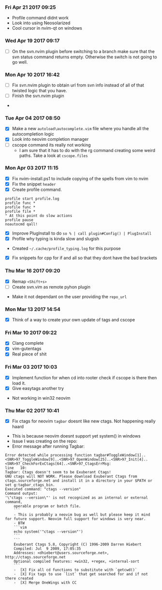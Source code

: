 ### Fri Apr 21 2017 09:25 
- Profile command didnt work
- Look into using Neosolarized
- Cool cursor in nvim-qt on windows
### Wed Apr 19 2017 09:17 
-  [ ] On the svn.nvim plugin before switching to a branch make sure that the svn status command returns empty. Otherwise
  the switch is not going to go well.

### Mon Apr 10 2017 16:42 
- [  ] Fix svn.nvim plugin to obtain url from svn info instead of all of that twisted logic that you have.
- [  ] Finish the svn.nvim plugin
- 
### Tue Apr 04 2017 08:50 
-  [X] Make a new `autoload\autocomplete.vim` file where you handle all the autocompletion logic
-  [X] Look into neovim completion manager
-  [ ] cscope command its really not working
	- I am sure that it has to do with the rg command creating some weird paths. Take a look at `cscope.files`

### Mon Apr 03 2017 11:15
-  [X] Fix nvim-install.ps1 to include copying of the spells from vim to nvim
-  [X] Fix the snippet `header`
-  [X] Create profile command.
```vim
profile start profile.log
profile func *
profile func *
profile file *
" At this point do slow actions
profile pause
noautocmd qall!
```
-  [X] Improve PlugInstall to do `so % | call plugin#Config() | PlugInstall`
-  [X] Profile why typing is kinda slow and slugish
- Created `~/.cache/profile_typing.log` for this purpose
- [X] Fix snippets for cpp for if and all so that they dont have the bad brackets

### Thu Mar 16 2017 09:20 
-  [X] Remap `<Shift+s>`
-  [ ] Create svn.vim as remote pyhon plugin
- Make it not dependant on the user providing the `repo_url` 
### Mon Mar 13 2017 14:54 
-  [X] Think of a way to create your own update of tags and cscope
### Fri Mar 10 2017 09:22
-  [X] Clang complete
-  [X] vim-gutentags
-  [X] Real piece of shit
### Fri Mar 03 2017 10:03
-  [X] Implement function for when cd into rooter check if cscope is there then load it.
-  [X] Give easytags another try
- Not working in win32 neovim
### Thu Mar 02 2017 10:41 
-  [X] Fix ctags for neovim `tagbar` doesnt like new ctags. Not happening really haard
- This is because neovim doesnt support yet system() in windows
- Issue I was creating on the repo:
- Error message after running Tagbar:
```
Error detected while processing function tagbar#ToggleWindow[1]..<SNR>97_ToggleWindow[9]..<SNR>97_OpenWindow[25]..<SNR>97_Init[4]..<SNR>97_CheckForExCtags[64]..<SNR>97_CtagsErrMsg:
line   10:
Tagbar: Ctags doesn't seem to be Exuberant Ctags!
GNU ctags will NOT WORK. Please download Exuberant Ctags from ctags.sourceforge.net and install it in a directory in your $PATH or set g:tagbar_ctags_bin.
Executed command: "ctags --version"
Command output:
'\"ctags --version\"' is not recognized as an internal or external command,
	operable program or batch file.
	```
	- This is probably a neovim bug as well but please keep it mind for future support. Neovim full support for windows is very near.
	- BTW
	```vim
	echo system('"ctags --version"')
	```
	```
	Exuberant Ctags 5.8, Copyright (C) 1996-2009 Darren Hiebert
	Compiled: Jul  9 2009, 17:05:35
	Addresses: <dhiebert@users.sourceforge.net>, http://ctags.sourceforge.net
	Optional compiled features: +win32, +regex, +internal-sort
	```
	-  [X] Fix all cd functions to substitute with `getcwd()`
	-  [X] Fix tags to use `list` that get searched for and if not there created
	-  [X] Merge OneWings with CC
